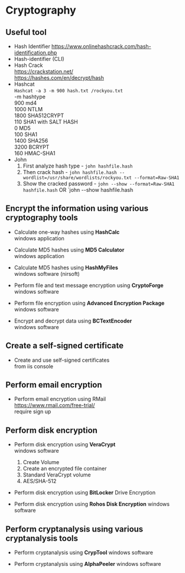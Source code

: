# Cryptography

## Useful tool

- Hash Identifier <https://www.onlinehashcrack.com/hash-identification.php>
- Hash-identifier (CLI)
- Hash Crack  
    <https://crackstation.net/>  
    <https://hashes.com/en/decrypt/hash>
- Hashcat  
    `Hashcat -a 3 -m 900 hash.txt /rockyou.txt`  
    -m hashtype  
    900 md4  
    1000 NTLM  
    1800 SHA512CRYPT  
    110 SHA1 with SALT HASH  
    0  MD5  
    100 SHA1  
    1400 SHA256  
    3200 BCRYPT  
    160 HMAC-SHA1  
- John  
  1. First analyze hash type - `john hashfile.hash`
  2. Then crack hash - `john hashfile.hash --wordlist=/usr/share/wordlists/rockyou.txt --format=Raw-SHA1`
  3. Show the cracked password - `john --show --format=Raw-SHA1 hashfile.hash` OR `john --show hashfile.hash

## Encrypt the information using various cryptography tools

- Calculate one-way hashes using **HashCalc**  
    windows application

- Calculate MD5 hashes using **MD5 Calculator**  
    windows application

- Calculate MD5 hashes using **HashMyFiles**  
    windows software (nirsoft)

- Perform file and text message encryption using **CryptoForge**  
    windows software

- Perform file encryption using **Advanced Encryption Package**  
    windows software

- Encrypt and decrypt data using **BCTextEncoder**  
    windows software

## Create a self-signed certificate

- Create and use self-signed certificates  
    from iis console

## Perform email encryption

- Perform email encryption using RMail  
    <https://www.rmail.com/free-trial/>  
    require sign up

## Perform disk encryption

- Perform disk encryption using **VeraCrypt**  
    windows software
  1. Create Volume
  2. Create an encrypted file container
  3. Standard VeraCrypt volume
  4. AES/SHA-512

- Perform disk encryption using **BitLocker** Drive Encryption

- Perform disk encryption using **Rohos Disk Encryption**
    windows software

## Perform cryptanalysis using various cryptanalysis tools

- Perform cryptanalysis using **CrypTool**
    windows software

- Perform cryptanalysis using **AlphaPeeler**
    windows software

